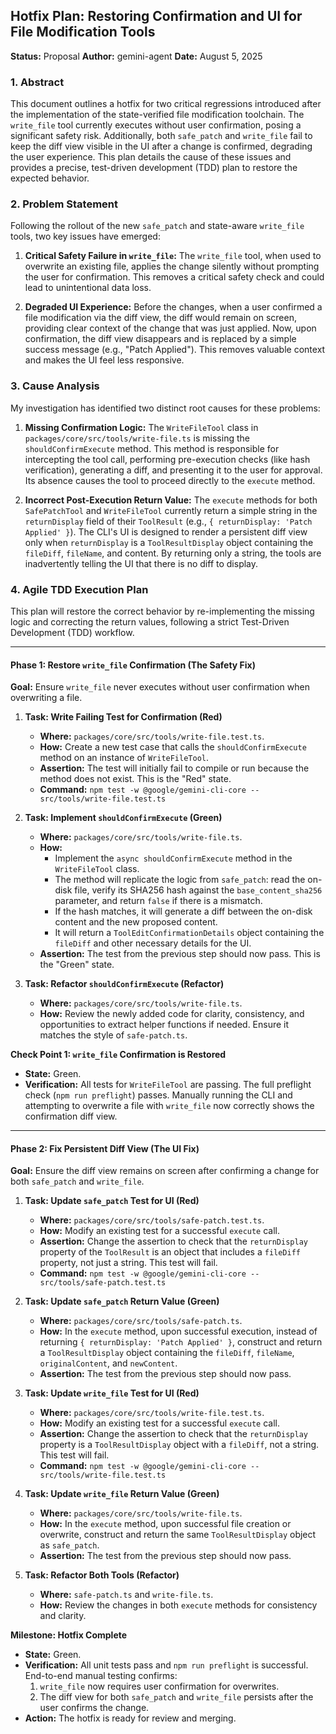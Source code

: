 ## **Hotfix Plan: Restoring Confirmation and UI for File Modification Tools**

**Status:** Proposal
**Author:** gemini-agent
**Date:** August 5, 2025

### 1. Abstract

This document outlines a hotfix for two critical regressions introduced after the implementation of the state-verified file modification toolchain. The `write_file` tool currently executes without user confirmation, posing a significant safety risk. Additionally, both `safe_patch` and `write_file` fail to keep the diff view visible in the UI after a change is confirmed, degrading the user experience. This plan details the cause of these issues and provides a precise, test-driven development (TDD) plan to restore the expected behavior.

### 2. Problem Statement

Following the rollout of the new `safe_patch` and state-aware `write_file` tools, two key issues have emerged:

1.  **Critical Safety Failure in `write_file`:** The `write_file` tool, when used to overwrite an existing file, applies the change silently without prompting the user for confirmation. This removes a critical safety check and could lead to unintentional data loss.

2.  **Degraded UI Experience:** Before the changes, when a user confirmed a file modification via the diff view, the diff would remain on screen, providing clear context of the change that was just applied. Now, upon confirmation, the diff view disappears and is replaced by a simple success message (e.g., "Patch Applied"). This removes valuable context and makes the UI feel less responsive.

### 3. Cause Analysis

My investigation has identified two distinct root causes for these problems:

1.  **Missing Confirmation Logic:** The `WriteFileTool` class in `packages/core/src/tools/write-file.ts` is missing the `shouldConfirmExecute` method. This method is responsible for intercepting the tool call, performing pre-execution checks (like hash verification), generating a diff, and presenting it to the user for approval. Its absence causes the tool to proceed directly to the `execute` method.

2.  **Incorrect Post-Execution Return Value:** The `execute` methods for both `SafePatchTool` and `WriteFileTool` currently return a simple string in the `returnDisplay` field of their `ToolResult` (e.g., `{ returnDisplay: 'Patch Applied' }`). The CLI's UI is designed to render a persistent diff view only when `returnDisplay` is a `ToolResultDisplay` object containing the `fileDiff`, `fileName`, and content. By returning only a string, the tools are inadvertently telling the UI that there is no diff to display.

### 4. Agile TDD Execution Plan

This plan will restore the correct behavior by re-implementing the missing logic and correcting the return values, following a strict Test-Driven Development (TDD) workflow.

---

#### **Phase 1: Restore `write_file` Confirmation (The Safety Fix)**

**Goal:** Ensure `write_file` never executes without user confirmation when overwriting a file.

1.  **Task: Write Failing Test for Confirmation (Red)**
    -   **Where:** `packages/core/src/tools/write-file.test.ts`.
    -   **How:** Create a new test case that calls the `shouldConfirmExecute` method on an instance of `WriteFileTool`.
    -   **Assertion:** The test will initially fail to compile or run because the method does not exist. This is the "Red" state.
    -   **Command:** `npm test -w @google/gemini-cli-core -- src/tools/write-file.test.ts`

2.  **Task: Implement `shouldConfirmExecute` (Green)**
    -   **Where:** `packages/core/src/tools/write-file.ts`.
    -   **How:**
        -   Implement the `async shouldConfirmExecute` method in the `WriteFileTool` class.
        -   The method will replicate the logic from `safe_patch`: read the on-disk file, verify its SHA256 hash against the `base_content_sha256` parameter, and return `false` if there is a mismatch.
        -   If the hash matches, it will generate a diff between the on-disk content and the new proposed content.
        -   It will return a `ToolEditConfirmationDetails` object containing the `fileDiff` and other necessary details for the UI.
    -   **Assertion:** The test from the previous step should now pass. This is the "Green" state.

3.  **Task: Refactor `shouldConfirmExecute` (Refactor)**
    -   **Where:** `packages/core/src/tools/write-file.ts`.
    -   **How:** Review the newly added code for clarity, consistency, and opportunities to extract helper functions if needed. Ensure it matches the style of `safe-patch.ts`.

**Check Point 1: `write_file` Confirmation is Restored**
-   **State:** Green.
-   **Verification:** All tests for `WriteFileTool` are passing. The full preflight check (`npm run preflight`) passes. Manually running the CLI and attempting to overwrite a file with `write_file` now correctly shows the confirmation diff view.

---

#### **Phase 2: Fix Persistent Diff View (The UI Fix)**

**Goal:** Ensure the diff view remains on screen after confirming a change for both `safe_patch` and `write_file`.

1.  **Task: Update `safe_patch` Test for UI (Red)**
    -   **Where:** `packages/core/src/tools/safe-patch.test.ts`.
    -   **How:** Modify an existing test for a successful `execute` call.
    -   **Assertion:** Change the assertion to check that the `returnDisplay` property of the `ToolResult` is an object that includes a `fileDiff` property, not just a string. This test will fail.
    -   **Command:** `npm test -w @google/gemini-cli-core -- src/tools/safe-patch.test.ts`

2.  **Task: Update `safe_patch` Return Value (Green)**
    -   **Where:** `packages/core/src/tools/safe-patch.ts`.
    -   **How:** In the `execute` method, upon successful execution, instead of returning `{ returnDisplay: 'Patch Applied' }`, construct and return a `ToolResultDisplay` object containing the `fileDiff`, `fileName`, `originalContent`, and `newContent`.
    -   **Assertion:** The test from the previous step should now pass.

3.  **Task: Update `write_file` Test for UI (Red)**
    -   **Where:** `packages/core/src/tools/write-file.test.ts`.
    -   **How:** Modify an existing test for a successful `execute` call.
    -   **Assertion:** Change the assertion to check that the `returnDisplay` property is a `ToolResultDisplay` object with a `fileDiff`, not a string. This test will fail.
    -   **Command:** `npm test -w @google/gemini-cli-core -- src/tools/write-file.test.ts`

4.  **Task: Update `write_file` Return Value (Green)**
    -   **Where:** `packages/core/src/tools/write-file.ts`.
    -   **How:** In the `execute` method, upon successful file creation or overwrite, construct and return the same `ToolResultDisplay` object as `safe_patch`.
    -   **Assertion:** The test from the previous step should now pass.

5.  **Task: Refactor Both Tools (Refactor)**
    -   **Where:** `safe-patch.ts` and `write-file.ts`.
    -   **How:** Review the changes in both `execute` methods for consistency and clarity.

**Milestone: Hotfix Complete**
-   **State:** Green.
-   **Verification:** All unit tests pass and `npm run preflight` is successful. End-to-end manual testing confirms:
    1.  `write_file` now requires user confirmation for overwrites.
    2.  The diff view for both `safe_patch` and `write_file` persists after the user confirms the change.
-   **Action:** The hotfix is ready for review and merging.
